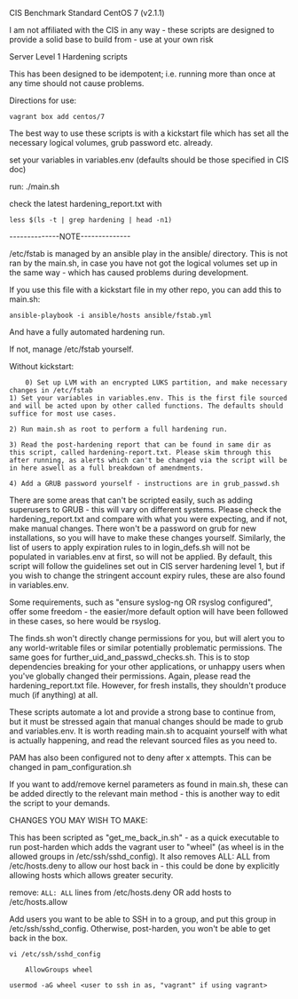  
 CIS Benchmark Standard CentOS 7 (v2.1.1)

 I am not affiliated with the CIS in any way - these scripts are designed to provide a solid base to build from - use at your own risk

 Server Level 1 Hardening scripts

 This has been designed to be idempotent; i.e. running more than once at any time should not cause problems.

Directions for use:

	vagrant box add centos/7

The best way to use these scripts is with a kickstart file which has set all the necessary logical volumes, grub password etc. already.

set your variables in variables.env (defaults should be those specified in CIS doc)

run: ./main.sh

check the latest hardening_report.txt with

```less $(ls -t | grep hardening | head -n1)```

--------------NOTE--------------

/etc/fstab is managed by an ansible play in the ansible/ directory.
This is not ran by the main.sh, in case you have not got the logical volumes set up in the same way - which has caused problems during development.

If you use this file with a kickstart file in my other repo, you can add this to main.sh:

	ansible-playbook -i ansible/hosts ansible/fstab.yml

And have a fully automated hardening run.

If not, manage /etc/fstab yourself.


Without kickstart:

        0) Set up LVM with an encrypted LUKS partition, and make necessary changes in /etc/fstab
	1) Set your variables in variables.env. This is the first file sourced and will be acted upon by other called functions. The defaults should suffice for most use cases.

	2) Run main.sh as root to perform a full hardening run.

	3) Read the post-hardening report that can be found in same dir as this script, called hardening-report.txt. Please skim through this after running, as alerts which can't be changed via the script will be in here aswell as a full breakdown of amendments.

	4) Add a GRUB password yourself - instructions are in grub_passwd.sh

There are some areas that can't be scripted easily, such as adding superusers to GRUB - this will vary on different systems. Please check the hardening_report.txt and compare with what you were expecting, and if not, make manual changes. There won't be a password on grub for new installations, so you will have to make these changes yourself. Similarly, the list of users to apply expiration rules to in login_defs.sh will not be populated in variables.env at first, so will not be applied. By default, this script will follow the guidelines set out in CIS server hardening level 1, but if you wish to change the stringent account expiry rules, these are also found in variables.env.

Some requirements, such as "ensure syslog-ng OR rsyslog configured", offer some freedom - the easier/more default option will have been followed in these cases, so here would be rsyslog.

The finds.sh won't directly change permissions for you, but will alert you to any world-writable files or similar potentially problematic permissions. The same goes for further_uid_and_passwd_checks.sh. This is to stop dependencies breaking for your other applications, or unhappy users when you've globally changed their permissions. Again, please read the hardening_report.txt file. However, for fresh installs, they shouldn't produce much (if anything) at all.

These scripts automate a lot and provide a strong base to continue from, but it must be stressed again that manual changes should be made to grub and variables.env. It is worth reading main.sh to acquaint yourself with what is actually happening, and read the relevant sourced files as you need to.

PAM has also been configured not to deny after x attempts. This can be changed in pam_configuration.sh

If you want to add/remove kernel parameters as found in main.sh, these can be added directly to the relevant main method - this is another way to edit the script to your demands.

CHANGES YOU MAY WISH TO MAKE:

This has been scripted as "get_me_back_in.sh" - as a quick executable to run post-harden which adds the vagrant user to "wheel" (as wheel is in the allowed groups in /etc/ssh/sshd_config). It also removes ALL: ALL from /etc/hosts.deny to allow our host back in - this could be done by explicitly allowing hosts which allows greater security.

remove:
``` ALL: ALL ```
 lines from /etc/hosts.deny OR add hosts to /etc/hosts.allow

Add users you want to be able to SSH in to a group, and put this group in /etc/ssh/sshd_config. Otherwise, post-harden, you won't be able to get back in the box.

``` 
vi /etc/ssh/sshd_config

	AllowGroups wheel

usermod -aG wheel <user to ssh in as, "vagrant" if using vagrant>
```
